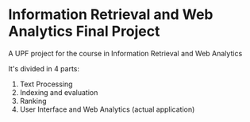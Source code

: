 # Information Retrieval and Web Analytics Final Project
A UPF project for the course in Information Retrieval and Web Analytics

It's divided in 4 parts:
1. Text Processing
2. Indexing and evaluation
3. Ranking
4. User Interface and Web Analytics (actual application)

